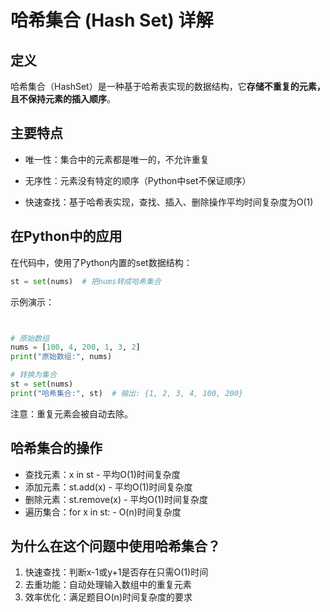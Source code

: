 # 哈希集合 (Hash Set) 详解
## 定义
哈希集合（HashSet）是一种基于哈希表实现的数据结构，它**存储不重复的元素，且不保持元素的插入顺序**。

## 主要特点

- 唯一性：集合中的元素都是唯一的，不允许重复

- 无序性：元素没有特定的顺序（Python中set不保证顺序）

- 快速查找：基于哈希表实现，查找、插入、删除操作平均时间复杂度为O(1)

## 在Python中的应用
在代码中，使用了Python内置的set数据结构：

```python
st = set(nums)  # 把nums转成哈希集合
```
示例演示：
```python


# 原始数组
nums = [100, 4, 200, 1, 3, 2]
print("原始数组:", nums)

# 转换为集合
st = set(nums)
print("哈希集合:", st)  # 输出: {1, 2, 3, 4, 100, 200}
```
注意：重复元素会被自动去除。

## 哈希集合的操作
* 查找元素：x in st - 平均O(1)时间复杂度
* 添加元素：st.add(x) - 平均O(1)时间复杂度
* 删除元素：st.remove(x) - 平均O(1)时间复杂度
* 遍历集合：for x in st: - O(n)时间复杂度
## 为什么在这个问题中使用哈希集合？
1. 快速查找：判断x-1或y+1是否存在只需O(1)时间
2. 去重功能：自动处理输入数组中的重复元素
3. 效率优化：满足题目O(n)时间复杂度的要求